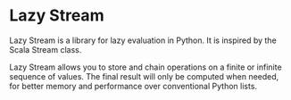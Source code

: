 # Lazy Stream

Lazy Stream is a library for lazy evaluation in Python. It is inspired by the Scala Stream class.

Lazy Stream allows you to store and chain operations on a finite or infinite sequence of values. The final result will only be computed when needed, for better memory and performance over conventional Python lists.
